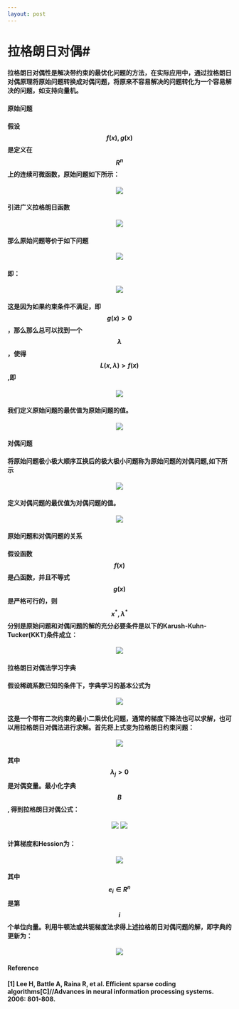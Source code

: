 ```yaml
---
layout: post
---
```

# **拉格朗日对偶**#

#### 拉格朗日对偶性是解决带约束的最优化问题的方法，在实际应用中，通过拉格朗日对偶原理将原始问题转换成对偶问题，将原来不容易解决的问题转化为一个容易解决的问题，如支持向量机。

#### **原始问题**

#### 假设$$f(x),g(x)$$是定义在$$R^{n}$$上的连续可微函数，原始问题如下所示：
<div style="text-align: center">
<img src="../images/LD-1.jpg">
</div>

#### 引进广义拉格朗日函数
<div style="text-align: center">
<img src="../images/LD-2.jpg">
</div>

#### 那么原始问题等价于如下问题
<div style="text-align: center">
<img src="../images/LD-3.jpg">
</div>

#### 即：
<div style="text-align: center">
<img src="../images/LD-12.jpg">
</div>

#### 这是因为如果约束条件不满足，即$$g(x)>0$$，那么那么总可以找到一个$$\lambda$$，使得$$L(x,\lambda)>f(x)$$,即
<div style="text-align: center">
<img src="../images/LD-13.jpg">
</div>

#### 我们定义原始问题的最优值为原始问题的值。
<div style="text-align: center">
<img src="../images/LD-14.jpg">
</div>

#### **对偶问题**

#### 将原始问题极小极大顺序互换后的极大极小问题称为原始问题的对偶问题,如下所示
<div style="text-align: center">
<img src="../images/LD-15.jpg">
</div>

#### 定义对偶问题的最优值为对偶问题的值。
<div style="text-align: center">
<img src="../images/LD-16.jpg">
</div>

#### **原始问题和对偶问题的关系**

#### 假设函数$$f(x)$$是凸函数，并且不等式$$g(x)$$是严格可行的，则$$x^{*},\lambda^{*}$$分别是原始问题和对偶问题的解的充分必要条件是以下的Karush-Kuhn-Tucker(KKT)条件成立：
<div style="text-align: center">
<img src="../images/LD-17.jpg">
</div>

#### **拉格朗日对偶法学习字典**

#### 假设稀疏系数已知的条件下，字典学习的基本公式为
<div style="text-align: center">
<img src="../images/LD-6.jpg">
</div>

#### 这是一个带有二次约束的最小二乘优化问题，通常的梯度下降法也可以求解，也可以用拉格朗日对偶法进行求解。首先将上式变为拉格朗日约束问题：
<div style="text-align: center">
<img src="../images/LD-7.jpg">
</div>

#### 其中$$\lambda_{j}>0$$是对偶变量。最小化字典$$B$$, 得到拉格朗日对偶公式：
<div style="text-align: center">
<img src="../images/LD-8.jpg">
<img src="../images/LD-9.jpg">
</div>

#### 计算梯度和Hession为：
<div style="text-align: center">
<img src="../images/LD-10.jpg">
</div>

#### 其中$$e_{i}\in R^{n}$$是第$$i$$个单位向量。利用牛顿法或共轭梯度法求得上述拉格朗日对偶问题的解，即字典的更新为：
<div style="text-align: center">
<img src="../images/LD-11.jpg">
</div>

#### **Reference**

#### [1] Lee H, Battle A, Raina R, et al. Efficient sparse coding algorithms[C]//Advances in neural information processing systems. 2006: 801-808.



